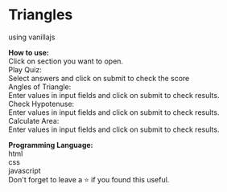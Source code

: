 # Triangles
 using vanillajs

<b>How to use:</b><br>
Click on section you want to open.
<br>
Play Quiz: <br>
Select answers and click on submit to check the score<br>
Angles of Triangle: <br>
Enter values in input fields and click on submit to check results.<br>
Check Hypotenuse:<br>
Enter values in input fields and click on submit to check results.<br>
Calculate Area: <br>
Enter values in input fields and click on submit to check results.<br>

<b>Programming Language:</b><br>
html<br>
css<br>
javascript<br>
Don't forget to leave a ⭐ if you found this useful.<br>
